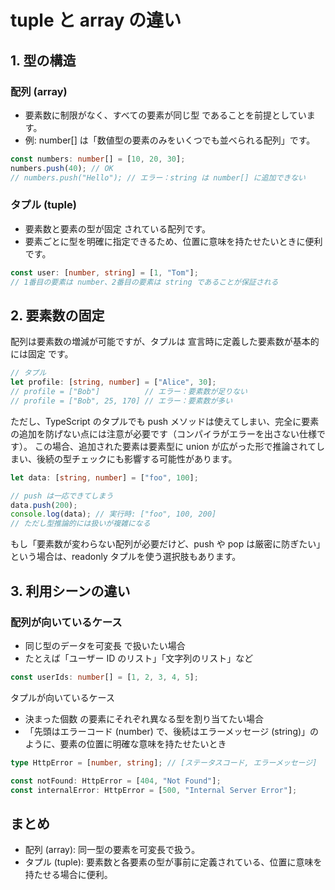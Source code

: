 # tuple と array の違い

## 1. 型の構造

### 配列 (array)

- 要素数に制限がなく、すべての要素が同じ型 であることを前提としています。
- 例: number[] は「数値型の要素のみをいくつでも並べられる配列」です。

```ts
const numbers: number[] = [10, 20, 30];
numbers.push(40); // OK
// numbers.push("Hello"); // エラー：string は number[] に追加できない
```

### タプル (tuple)

- 要素数と要素の型が固定 されている配列です。
- 要素ごとに型を明確に指定できるため、位置に意味を持たせたいときに便利です。

```ts
const user: [number, string] = [1, "Tom"];
// 1番目の要素は number、2番目の要素は string であることが保証される
```

## 2. 要素数の固定

配列は要素数の増減が可能ですが、タプルは 宣言時に定義した要素数が基本的には固定 です。

```ts
// タプル
let profile: [string, number] = ["Alice", 30];
// profile = ["Bob"]          // エラー：要素数が足りない
// profile = ["Bob", 25, 170] // エラー：要素数が多い
```

ただし、TypeScript のタプルでも push メソッドは使えてしまい、完全に要素の追加を防げない点には注意が必要です（コンパイラがエラーを出さない仕様です）。
この場合、追加された要素は要素型に union が広がった形で推論されてしまい、後続の型チェックにも影響する可能性があります。

```ts
let data: [string, number] = ["foo", 100];

// push は一応できてしまう
data.push(200);
console.log(data); // 実行時: ["foo", 100, 200]
// ただし型推論的には扱いが複雑になる
```

もし「要素数が変わらない配列が必要だけど、push や pop は厳密に防ぎたい」という場合は、readonly タプルを使う選択肢もあります。

## 3. 利用シーンの違い

### 配列が向いているケース

- 同じ型のデータを可変長 で扱いたい場合
- たとえば「ユーザー ID のリスト」「文字列のリスト」など

```ts
const userIds: number[] = [1, 2, 3, 4, 5];
```

タプルが向いているケース

- 決まった個数 の要素にそれぞれ異なる型を割り当てたい場合
- 「先頭はエラーコード (number) で、後続はエラーメッセージ (string)」のように、要素の位置に明確な意味を持たせたいとき

```ts
type HttpError = [number, string]; // [ステータスコード, エラーメッセージ]

const notFound: HttpError = [404, "Not Found"];
const internalError: HttpError = [500, "Internal Server Error"];
```

## まとめ

- 配列 (array): 同一型の要素を可変長で扱う。
- タプル (tuple): 要素数と各要素の型が事前に定義されている、位置に意味を持たせる場合に便利。
